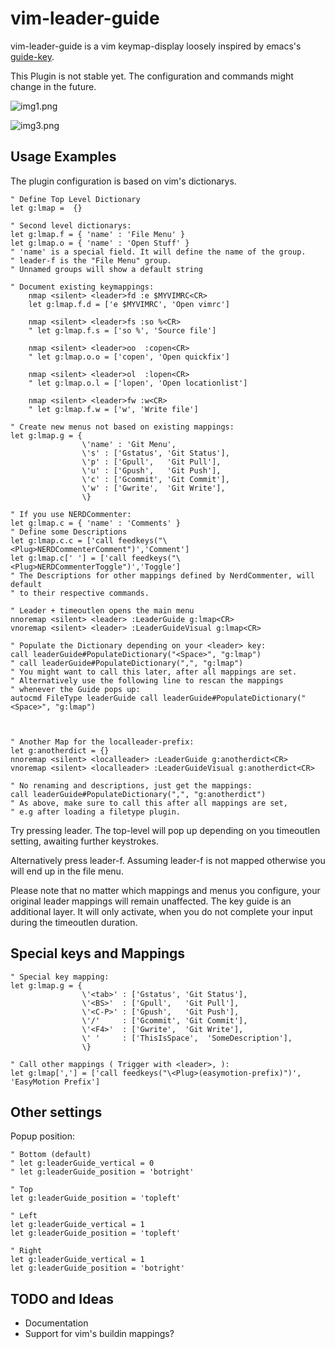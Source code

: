 # vim-leader-guide

vim-leader-guide is a vim keymap-display loosely inspired by emacs's [guide-key](https://github.com/kai2nenobu/guide-key).

This Plugin is not stable yet. The configuration and commands might change in the future.

![img1.png](https://raw.githubusercontent.com/hecal3/vim-leader-guide/master/img1.png)


![img3.png](https://raw.githubusercontent.com/hecal3/vim-leader-guide/master/img3.png)

## Usage Examples
The plugin configuration is based on vim's dictionarys.

```vim
" Define Top Level Dictionary
let g:lmap =  {}

" Second level dictionarys:
let g:lmap.f = { 'name' : 'File Menu' }
let g:lmap.o = { 'name' : 'Open Stuff' }
" 'name' is a special field. It will define the name of the group.
" leader-f is the "File Menu" group.
" Unnamed groups will show a default string

" Document existing keymappings:
	nmap <silent> <leader>fd :e $MYVIMRC<CR>
	let g:lmap.f.d = ['e $MYVIMRC', 'Open vimrc']

	nmap <silent> <leader>fs :so %<CR>
	" let g:lmap.f.s = ['so %', 'Source file']

	nmap <silent> <leader>oo  :copen<CR>
	" let g:lmap.o.o = ['copen', 'Open quickfix']

	nmap <silent> <leader>ol  :lopen<CR>
	" let g:lmap.o.l = ['lopen', 'Open locationlist']

	nmap <silent> <leader>fw :w<CR>
	" let g:lmap.f.w = ['w', 'Write file']

" Create new menus not based on existing mappings:
let g:lmap.g = {
				\'name' : 'Git Menu',
				\'s' : ['Gstatus', 'Git Status'],
                \'p' : ['Gpull',   'Git Pull'],
                \'u' : ['Gpush',   'Git Push'],
                \'c' : ['Gcommit', 'Git Commit'],
                \'w' : ['Gwrite',  'Git Write'],
                \}

" If you use NERDCommenter:
let g:lmap.c = { 'name' : 'Comments' }
" Define some Descriptions
let g:lmap.c.c = ['call feedkeys("\<Plug>NERDCommenterComment")','Comment']
let g:lmap.c[' '] = ['call feedkeys("\<Plug>NERDCommenterToggle")','Toggle']
" The Descriptions for other mappings defined by NerdCommenter, will default
" to their respective commands.

" Leader + timeoutlen opens the main menu
nnoremap <silent> <leader> :LeaderGuide g:lmap<CR>
vnoremap <silent> <leader> :LeaderGuideVisual g:lmap<CR>

" Populate the Dictionary depending on your <leader> key:
call leaderGuide#PopulateDictionary("<Space>", "g:lmap")
" call leaderGuide#PopulateDictionary(",", "g:lmap")
" You might want to call this later, after all mappings are set.
" Alternatively use the following line to rescan the mappings
" whenever the Guide pops up:
autocmd FileType leaderGuide call leaderGuide#PopulateDictionary("<Space>", "g:lmap")



" Another Map for the localleader-prefix:
let g:anotherdict = {}
nnoremap <silent> <localleader> :LeaderGuide g:anotherdict<CR>
vnoremap <silent> <localleader> :LeaderGuideVisual g:anotherdict<CR>

" No renaming and descriptions, just get the mappings:
call leaderGuide#PopulateDictionary(",", "g:anotherdict")
" As above, make sure to call this after all mappings are set,
" e.g after loading a filetype plugin.
```

Try pressing leader.
The top-level will pop up depending on you timeoutlen setting, awaiting further keystrokes.

Alternatively press leader-f. Assuming leader-f is not mapped otherwise you will end up in the file menu.

Please note that no matter which mappings and menus you configure, your original leader mappings will remain unaffected.
The key guide is an additional layer. It will only activate, when you do not complete your input during the timeoutlen duration.


## Special keys and Mappings

```vim
" Special key mapping:
let g:lmap.g = {
				\'<tab>' : ['Gstatus', 'Git Status'],
                \'<BS>'  : ['Gpull',   'Git Pull'],
                \'<C-P>' : ['Gpush',   'Git Push'],
                \'/'     : ['Gcommit', 'Git Commit'],
                \'<F4>'  : ['Gwrite',  'Git Write'],
                \' '     : ['ThisIsSpace',  'SomeDescription'],
                \}

" Call other mappings ( Trigger with <leader>, ):
let g:lmap[','] = ['call feedkeys("\<Plug>(easymotion-prefix)")', 'EasyMotion Prefix']
```

## Other settings

Popup position:

```vim
" Bottom (default)
" let g:leaderGuide_vertical = 0
" let g:leaderGuide_position = 'botright'

" Top
let g:leaderGuide_position = 'topleft'

" Left
let g:leaderGuide_vertical = 1
let g:leaderGuide_position = 'topleft'

" Right
let g:leaderGuide_vertical = 1
let g:leaderGuide_position = 'botright'

```

## TODO and Ideas

- Documentation
- Support for vim's buildin mappings?
